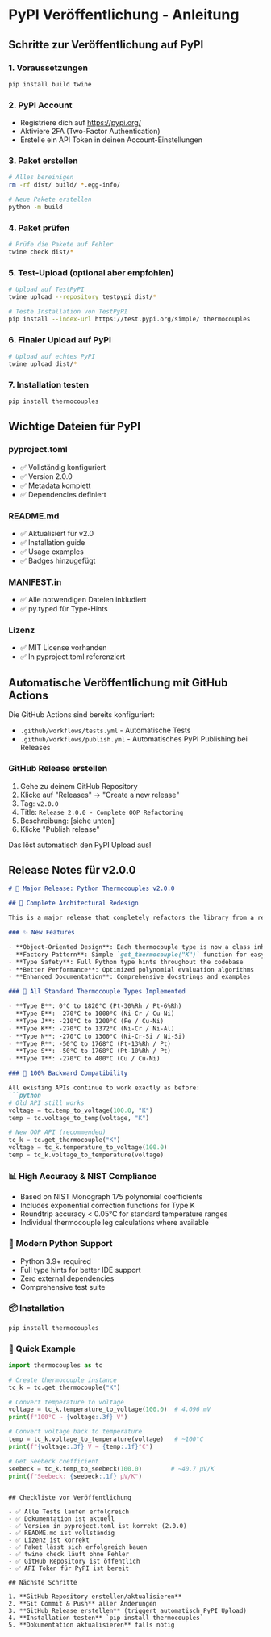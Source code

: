 # PyPI Veröffentlichung - Anleitung

## Schritte zur Veröffentlichung auf PyPI

### 1. Voraussetzungen
```bash
pip install build twine
```

### 2. PyPI Account
- Registriere dich auf https://pypi.org/
- Aktiviere 2FA (Two-Factor Authentication)
- Erstelle ein API Token in deinen Account-Einstellungen

### 3. Paket erstellen
```bash
# Alles bereinigen
rm -rf dist/ build/ *.egg-info/

# Neue Pakete erstellen
python -m build
```

### 4. Paket prüfen
```bash
# Prüfe die Pakete auf Fehler
twine check dist/*
```

### 5. Test-Upload (optional aber empfohlen)
```bash
# Upload auf TestPyPI
twine upload --repository testpypi dist/*

# Teste Installation von TestPyPI
pip install --index-url https://test.pypi.org/simple/ thermocouples
```

### 6. Finaler Upload auf PyPI
```bash
# Upload auf echtes PyPI
twine upload dist/*
```

### 7. Installation testen
```bash
pip install thermocouples
```

## Wichtige Dateien für PyPI

### pyproject.toml
- ✅ Vollständig konfiguriert
- ✅ Version 2.0.0
- ✅ Metadata komplett
- ✅ Dependencies definiert

### README.md
- ✅ Aktualisiert für v2.0
- ✅ Installation guide
- ✅ Usage examples
- ✅ Badges hinzugefügt

### MANIFEST.in
- ✅ Alle notwendigen Dateien inkludiert
- ✅ py.typed für Type-Hints

### Lizenz
- ✅ MIT License vorhanden
- ✅ In pyproject.toml referenziert

## Automatische Veröffentlichung mit GitHub Actions

Die GitHub Actions sind bereits konfiguriert:
- `.github/workflows/tests.yml` - Automatische Tests
- `.github/workflows/publish.yml` - Automatisches PyPI Publishing bei Releases

### GitHub Release erstellen
1. Gehe zu deinem GitHub Repository
2. Klicke auf "Releases" → "Create a new release"
3. Tag: `v2.0.0`
4. Title: `Release 2.0.0 - Complete OOP Refactoring`
5. Beschreibung: [siehe unten]
6. Klicke "Publish release"

Das löst automatisch den PyPI Upload aus!

## Release Notes für v2.0.0

```markdown
# 🚀 Major Release: Python Thermocouples v2.0.0

## 🎯 Complete Architectural Redesign

This is a major release that completely refactors the library from a registry-based approach to a modern object-oriented architecture.

### ✨ New Features

- **Object-Oriented Design**: Each thermocouple type is now a class inheriting from an abstract base class
- **Factory Pattern**: Simple `get_thermocouple("K")` function for easy instantiation  
- **Type Safety**: Full Python type hints throughout the codebase
- **Better Performance**: Optimized polynomial evaluation algorithms
- **Enhanced Documentation**: Comprehensive docstrings and examples

### 🔧 All Standard Thermocouple Types Implemented

- **Type B**: 0°C to 1820°C (Pt-30%Rh / Pt-6%Rh)
- **Type E**: -270°C to 1000°C (Ni-Cr / Cu-Ni) 
- **Type J**: -210°C to 1200°C (Fe / Cu-Ni)
- **Type K**: -270°C to 1372°C (Ni-Cr / Ni-Al)
- **Type N**: -270°C to 1300°C (Ni-Cr-Si / Ni-Si)
- **Type R**: -50°C to 1768°C (Pt-13%Rh / Pt)
- **Type S**: -50°C to 1768°C (Pt-10%Rh / Pt) 
- **Type T**: -270°C to 400°C (Cu / Cu-Ni)

### 🔄 100% Backward Compatibility

All existing APIs continue to work exactly as before:
```python
# Old API still works
voltage = tc.temp_to_voltage(100.0, "K")
temp = tc.voltage_to_temp(voltage, "K")

# New OOP API (recommended)
tc_k = tc.get_thermocouple("K") 
voltage = tc_k.temperature_to_voltage(100.0)
temp = tc_k.voltage_to_temperature(voltage)
```

### 📊 High Accuracy & NIST Compliance

- Based on NIST Monograph 175 polynomial coefficients
- Includes exponential correction functions for Type K
- Roundtrip accuracy < 0.05°C for standard temperature ranges
- Individual thermocouple leg calculations where available

### 🐍 Modern Python Support

- Python 3.9+ required
- Full type hints for better IDE support
- Zero external dependencies
- Comprehensive test suite

### 📦 Installation

```bash
pip install thermocouples
```

### 🔗 Quick Example

```python
import thermocouples as tc

# Create thermocouple instance
tc_k = tc.get_thermocouple("K")

# Convert temperature to voltage
voltage = tc_k.temperature_to_voltage(100.0)  # 4.096 mV
print(f"100°C → {voltage:.3f} V")

# Convert voltage back to temperature  
temp = tc_k.voltage_to_temperature(voltage)   # ~100°C
print(f"{voltage:.3f} V → {temp:.1f}°C")

# Get Seebeck coefficient
seebeck = tc_k.temp_to_seebeck(100.0)        # ~40.7 µV/K
print(f"Seebeck: {seebeck:.1f} µV/K")
```
```

## Checkliste vor Veröffentlichung

- ✅ Alle Tests laufen erfolgreich
- ✅ Dokumentation ist aktuell
- ✅ Version in pyproject.toml ist korrekt (2.0.0)
- ✅ README.md ist vollständig
- ✅ Lizenz ist korrekt
- ✅ Paket lässt sich erfolgreich bauen
- ✅ twine check läuft ohne Fehler
- ✅ GitHub Repository ist öffentlich
- ✅ API Token für PyPI ist bereit

## Nächste Schritte

1. **GitHub Repository erstellen/aktualisieren**
2. **Git Commit & Push** aller Änderungen
3. **GitHub Release erstellen** (triggert automatisch PyPI Upload)
4. **Installation testen** `pip install thermocouples`
5. **Dokumentation aktualisieren** falls nötig

